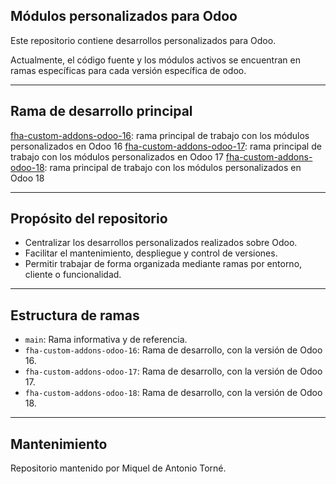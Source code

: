 ## Módulos personalizados para Odoo

Este repositorio contiene desarrollos personalizados para Odoo.

Actualmente, el código fuente y los módulos activos se encuentran en ramas específicas para cada versión específica de odoo.

---
## Rama de desarrollo principal

[fha-custom-addons-odoo-16](https://github.com/mikedat/custom-addons-fha/tree/fha-custom-addons-odoo-16?tab=readme-ov-file): rama principal de trabajo con los módulos personalizados en Odoo 16
[fha-custom-addons-odoo-17](https://github.com/mikedat/custom-addons-fha/tree/fha-custom-addons-odoo-17): rama principal de trabajo con los módulos personalizados en Odoo 17
[fha-custom-addons-odoo-18](https://github.com/mikedat/custom-addons-fha/tree/fha-custom-addons-odoo-18): rama principal de trabajo con los módulos personalizados en Odoo 18

---
## Propósito del repositorio

- Centralizar los desarrollos personalizados realizados sobre Odoo.
- Facilitar el mantenimiento, despliegue y control de versiones.
- Permitir trabajar de forma organizada mediante ramas por entorno, cliente o funcionalidad.
---

##  Estructura de ramas

- `main`: Rama informativa y de referencia.
- `fha-custom-addons-odoo-16`: Rama de desarrollo, con la versión de Odoo 16.
- `fha-custom-addons-odoo-17`: Rama de desarrollo, con la versión de Odoo 17.
- `fha-custom-addons-odoo-18`: Rama de desarrollo, con la versión de Odoo 18.
---

## Mantenimiento
Repositorio mantenido por Miquel de Antonio Torné.

